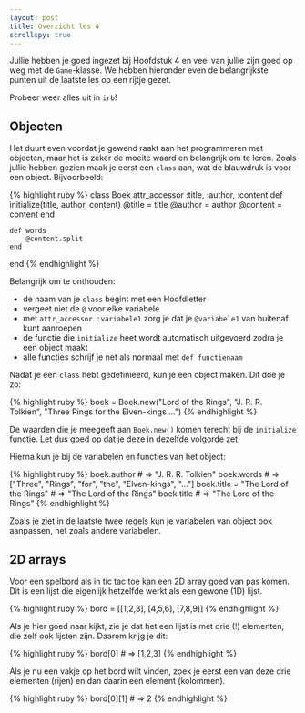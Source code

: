 ```yaml
---
layout: post
title: Overzicht les 4
scrollspy: true
---
```


Jullie hebben je goed ingezet bij Hoofdstuk 4 en veel van jullie zijn goed op weg met de `Game`-klasse. We hebben hieronder even de belangrijkste punten uit de laatste les op een rijtje gezet.

Probeer weer alles uit in `irb`!

## Objecten

Het duurt even voordat je gewend raakt aan het programmeren met objecten, maar het is zeker de moeite waard en belangrijk om te leren. Zoals jullie hebben gezien maak je eerst een `class` aan, wat de blauwdruk is voor een object. Bijvoorbeeld:

{% highlight ruby %}
class Boek
    attr_accessor :title, :author, :content
    def initialize(title, author, content)
        @title = title
        @author = author
        @content = content
    end

    def words
        @content.split
    end
end
{% endhighlight %}

Belangrijk om te onthouden:

* de naam van je `class` begint met een Hoofdletter
* vergeet niet de `@` voor elke variabele
* met `attr_accessor :variabele1` zorg je dat je `@variabele1` van buitenaf kunt aanroepen
* de functie die `initialize` heet wordt automatisch uitgevoerd zodra je een object maakt
* alle functies schrijf je net als normaal met `def functienaam`

Nadat je een `class` hebt gedefinieerd, kun je een object maken. Dit doe je zo:

{% highlight ruby %}
boek = Boek.new("Lord of the Rings", "J. R. R. Tolkien", "Three Rings for the Elven-kings ...")
{% endhighlight %}

De waarden die je meegeeft aan `Boek.new()` komen terecht bij de `initialize` functie. Let dus goed op dat je deze in dezelfde volgorde zet.

Hierna kun je bij de variabelen en functies van het object:

{% highlight ruby %}
boek.author # => "J. R. R. Tolkien"
boek.words # => ["Three", "Rings", "for", "the", "Elven-kings", "..."]
boek.title = "The Lord of the Rings" # => "The Lord of the Rings"
boek.title # => "The Lord of the Rings"
{% endhighlight %}

Zoals je ziet in de laatste twee regels kun je variabelen van object ook aanpassen, net zoals andere variabelen.

## 2D arrays

Voor een spelbord als in tic tac toe kan een 2D array goed van pas komen. Dit is een lijst die eigenlijk hetzelfde werkt als een gewone (1D) lijst.

{% highlight ruby %}
bord = [[1,2,3], [4,5,6], [7,8,9]]
{% endhighlight %}

Als je hier goed naar kijkt, zie je dat het een lijst is met drie (!) elementen, die zelf ook lijsten zijn. Daarom krijg je dit:

{% highlight ruby %}
bord[0] # => [1,2,3]
{% endhighlight %}

Als je nu een vakje op het bord wilt vinden, zoek je eerst een van deze drie elementen (rijen) en dan daarin een element (kolommen).

{% highlight ruby %}
bord[0][1] # => 2
{% endhighlight %}